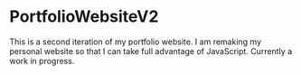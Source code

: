 # PortfolioWebsiteV2
This is a second iteration of my portfolio website. I am remaking my personal website so that I can take full advantage of JavaScript. 
Currently a work in progress.
